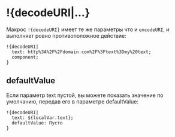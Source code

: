 # !{decodeURI|...}

Макрос `!{decodeURI}` имеет те же параметры что и `encodeURI`, и выполняет ровно противоположное действие: 
```plain 
!{decodeURI|
  text: http%3A%2F%2Fdomain.com%2F%3Ftext%3Dmy%20text;
  component;
}
```

## defaultValue

Если параметр text пустой, вы можете показать значение по умолчанию, передав его в параметре defaultValue:
```plain 
!{decodeURI|
  text: ${localVar.text};
  defaultValue: Пусто
}
```
